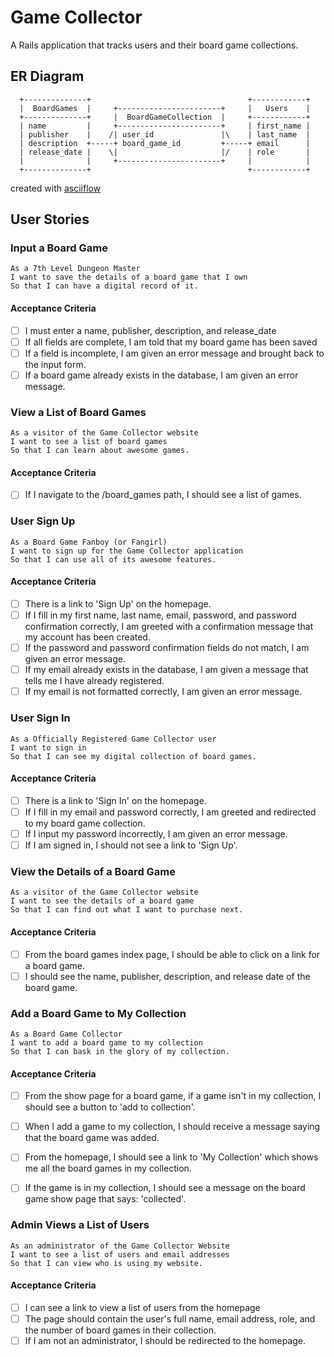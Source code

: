# Game Collector

A Rails application that tracks users and their board game collections.


## ER Diagram

```
  +--------------+                                   +------------+
  |  BoardGames  |     +-----------------------+     |   Users    |
  +--------------+     |  BoardGameCollection  |     +------------+
  | name         |     +-----------------------+     | first_name |
  | publisher    |    /| user_id               |\    | last_name  |
  | description  +-----+ board_game_id         +-----+ email      |
  | release_date |    \|                       |/    | role       |
  |              |     +-----------------------+     |            |
  +--------------+                                   +------------+
```
created with [asciiflow](http://asciiflow.com/)

## User Stories

### Input a Board Game
```
As a 7th Level Dungeon Master
I want to save the details of a board game that I own
So that I can have a digital record of it.
```

#### Acceptance Criteria
- [ ] I must enter a name, publisher, description, and release_date
- [ ] If all fields are complete, I am told that my board game has been saved
- [ ] If a field is incomplete, I am given an error message and brought back to the input form.
- [ ] If a board game already exists in the database, I am given an error message.

### View a List of Board Games
```
As a visitor of the Game Collector website
I want to see a list of board games
So that I can learn about awesome games.
```

#### Acceptance Criteria
- [ ] If I navigate to the /board_games path, I should see a list of games.

### User Sign Up
```
As a Board Game Fanboy (or Fangirl)
I want to sign up for the Game Collector application
So that I can use all of its awesome features.
```

#### Acceptance Criteria
- [ ] There is a link to 'Sign Up' on the homepage.
- [ ] If I fill in my first name, last name, email, password, and password confirmation correctly, I am greeted with a confirmation message that my account has been created.
- [ ] If the password and password confirmation fields do not match, I am given an error message.
- [ ] If my email already exists in the database, I am given a message that tells me I have already registered.
- [ ] If my email is not formatted correctly, I am given an error message.

### User Sign In
```
As a Officially Registered Game Collector user
I want to sign in
So that I can see my digital collection of board games.
```

#### Acceptance Criteria
- [ ] There is a link to 'Sign In' on the homepage.
- [ ] If I fill in my email and password correctly, I am greeted and redirected to my board game collection.
- [ ] If I input my password incorrectly, I am given an error message.
- [ ] If I am signed in, I should not see a link to 'Sign Up'.

### View the Details of a Board Game
```
As a visitor of the Game Collector website
I want to see the details of a board game
So that I can find out what I want to purchase next.
```

#### Acceptance Criteria
- [ ] From the board games index page, I should be able to click on a link for a board game.
- [ ] I should see the name, publisher, description, and release date of the board game.

### Add a Board Game to My Collection
```
As a Board Game Collector
I want to add a board game to my collection
So that I can bask in the glory of my collection.
```

#### Acceptance Criteria
- [ ] From the show page for a board game, if a game isn't in my collection, I should see a button to 'add to collection'.
- [ ] When I add a game to my collection, I should receive a message saying that the board game was added.
- [ ] From the homepage, I should see a link to 'My Collection' which shows me all the board games in my collection.
- [ ] If the game is in my collection, I should see a message on the board game show page that says: 'collected'.


### Admin Views a List of Users
```
As an administrator of the Game Collector Website
I want to see a list of users and email addresses
So that I can view who is using my website.
```

#### Acceptance Criteria
- [ ] I can see a link to view a list of users from the homepage
- [ ] The page should contain the user's full name, email address, role, and the number of board games in their collection.
- [ ] If I am not an administrator, I should be redirected to the homepage.

